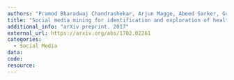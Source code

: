 ```yaml
---
authors: "Pramod Bharadwaj Chandrashekar, Arjun Magge, Abeed Sarker, Graciela Gonzalez"
title: "Social media mining for identification and exploration of health-related information from pregnant women"
additional_info: "arXiv preprint. 2017"
external_url: https://arxiv.org/abs/1702.02261
categories:
  - Social Media 
data:
code:
resource:
---
```

